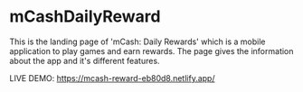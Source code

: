 # mCashDailyReward
This is the landing page of 'mCash: Daily Rewards' which is a mobile application to play games and earn rewards.
The page gives the information about the app and it's different features.


LIVE DEMO: https://mcash-reward-eb80d8.netlify.app/
